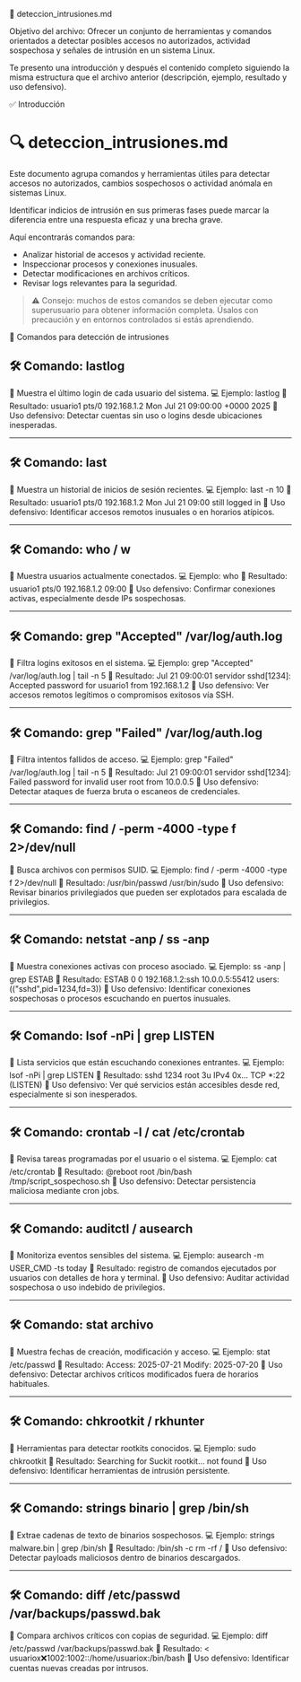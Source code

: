 📁 deteccion_intrusiones.md

Objetivo del archivo:
Ofrecer un conjunto de herramientas y comandos orientados a detectar posibles accesos no autorizados, actividad sospechosa y señales de intrusión en un sistema Linux.

Te presento una introducción y después el contenido completo siguiendo la misma estructura que el archivo anterior (descripción, ejemplo, resultado y uso defensivo).

✅ Introducción
# 🔍 deteccion_intrusiones.md

Este documento agrupa comandos y herramientas útiles para detectar accesos no autorizados, cambios sospechosos o actividad anómala en sistemas Linux.

Identificar indicios de intrusión en sus primeras fases puede marcar la diferencia entre una respuesta eficaz y una brecha grave.

Aquí encontrarás comandos para:
- Analizar historial de accesos y actividad reciente.
- Inspeccionar procesos y conexiones inusuales.
- Detectar modificaciones en archivos críticos.
- Revisar logs relevantes para la seguridad.

> ⚠️ Consejo: muchos de estos comandos se deben ejecutar como superusuario para obtener información completa. Úsalos con precaución y en entornos controlados si estás aprendiendo.


🧰 Comandos para detección de intrusiones
## 🛠️ Comando: lastlog
📝 Muestra el último login de cada usuario del sistema.
💻 Ejemplo:
lastlog
📄 Resultado:
usuario1 pts/0 192.168.1.2 Mon Jul 21 09:00:00 +0000 2025
🔎 Uso defensivo: Detectar cuentas sin uso o logins desde ubicaciones inesperadas.

---

## 🛠️ Comando: last
📝 Muestra un historial de inicios de sesión recientes.
💻 Ejemplo:
last -n 10
📄 Resultado:
usuario1 pts/0 192.168.1.2 Mon Jul 21 09:00 still logged in
🔎 Uso defensivo: Identificar accesos remotos inusuales o en horarios atípicos.

---

## 🛠️ Comando: who / w
📝 Muestra usuarios actualmente conectados.
💻 Ejemplo:
who
📄 Resultado:
usuario1 pts/0 192.168.1.2 09:00
🔎 Uso defensivo: Confirmar conexiones activas, especialmente desde IPs sospechosas.

---

## 🛠️ Comando: grep "Accepted" /var/log/auth.log
📝 Filtra logins exitosos en el sistema.
💻 Ejemplo:
grep "Accepted" /var/log/auth.log | tail -n 5
📄 Resultado:
Jul 21 09:00:01 servidor sshd[1234]: Accepted password for usuario1 from 192.168.1.2
🔎 Uso defensivo: Ver accesos remotos legítimos o compromisos exitosos vía SSH.

---

## 🛠️ Comando: grep "Failed" /var/log/auth.log
📝 Filtra intentos fallidos de acceso.
💻 Ejemplo:
grep "Failed" /var/log/auth.log | tail -n 5
📄 Resultado:
Jul 21 09:00:01 servidor sshd[1234]: Failed password for invalid user root from 10.0.0.5
🔎 Uso defensivo: Detectar ataques de fuerza bruta o escaneos de credenciales.

---

## 🛠️ Comando: find / -perm -4000 -type f 2>/dev/null
📝 Busca archivos con permisos SUID.
💻 Ejemplo:
find / -perm -4000 -type f 2>/dev/null
📄 Resultado:
/usr/bin/passwd
/usr/bin/sudo
🔎 Uso defensivo: Revisar binarios privilegiados que pueden ser explotados para escalada de privilegios.

---

## 🛠️ Comando: netstat -anp / ss -anp
📝 Muestra conexiones activas con proceso asociado.
💻 Ejemplo:
ss -anp | grep ESTAB
📄 Resultado:
ESTAB 0 0 192.168.1.2:ssh 10.0.0.5:55412 users:(("sshd",pid=1234,fd=3))
🔎 Uso defensivo: Identificar conexiones sospechosas o procesos escuchando en puertos inusuales.

---

## 🛠️ Comando: lsof -nPi | grep LISTEN
📝 Lista servicios que están escuchando conexiones entrantes.
💻 Ejemplo:
lsof -nPi | grep LISTEN
📄 Resultado:
sshd 1234 root 3u IPv4 0x... TCP *:22 (LISTEN)
🔎 Uso defensivo: Ver qué servicios están accesibles desde red, especialmente si son inesperados.

---

## 🛠️ Comando: crontab -l / cat /etc/crontab
📝 Revisa tareas programadas por el usuario o el sistema.
💻 Ejemplo:
cat /etc/crontab
📄 Resultado:
@reboot root /bin/bash /tmp/script_sospechoso.sh
🔎 Uso defensivo: Detectar persistencia maliciosa mediante cron jobs.

---

## 🛠️ Comando: auditctl / ausearch
📝 Monitoriza eventos sensibles del sistema.
💻 Ejemplo:
ausearch -m USER_CMD -ts today
📄 Resultado:
registro de comandos ejecutados por usuarios con detalles de hora y terminal.
🔎 Uso defensivo: Auditar actividad sospechosa o uso indebido de privilegios.

---

## 🛠️ Comando: stat archivo
📝 Muestra fechas de creación, modificación y acceso.
💻 Ejemplo:
stat /etc/passwd
📄 Resultado:
Access: 2025-07-21
Modify: 2025-07-20
🔎 Uso defensivo: Detectar archivos críticos modificados fuera de horarios habituales.

---

## 🛠️ Comando: chkrootkit / rkhunter
📝 Herramientas para detectar rootkits conocidos.
💻 Ejemplo:
sudo chkrootkit
📄 Resultado:
Searching for Suckit rootkit... not found
🔎 Uso defensivo: Identificar herramientas de intrusión persistente.

---

## 🛠️ Comando: strings binario | grep /bin/sh
📝 Extrae cadenas de texto de binarios sospechosos.
💻 Ejemplo:
strings malware.bin | grep /bin/sh
📄 Resultado:
/bin/sh -c rm -rf /
🔎 Uso defensivo: Detectar payloads maliciosos dentro de binarios descargados.

---

## 🛠️ Comando: diff /etc/passwd /var/backups/passwd.bak
📝 Compara archivos críticos con copias de seguridad.
💻 Ejemplo:
diff /etc/passwd /var/backups/passwd.bak
📄 Resultado:
< usuariox:x:1002:1002::/home/usuariox:/bin/bash
🔎 Uso defensivo: Identificar cuentas nuevas creadas por intrusos.
